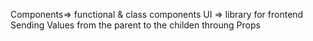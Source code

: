 Components=> functional & class components
UI => library for frontend
Sending Values from the parent to the childen throung Props


